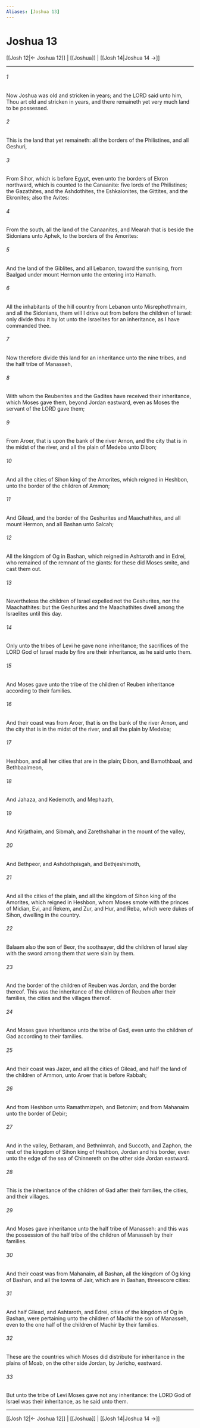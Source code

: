 ```yaml
---
Aliases: [Joshua 13]
---
```

# Joshua 13

[[Josh 12|← Joshua 12]] | [[Joshua]] | [[Josh 14|Joshua 14 →]]
***



###### 1 
Now Joshua was old and stricken in years; and the LORD said unto him, Thou art old and stricken in years, and there remaineth yet very much land to be possessed. 

###### 2 
This is the land that yet remaineth: all the borders of the Philistines, and all Geshuri, 

###### 3 
From Sihor, which is before Egypt, even unto the borders of Ekron northward, which is counted to the Canaanite: five lords of the Philistines; the Gazathites, and the Ashdothites, the Eshkalonites, the Gittites, and the Ekronites; also the Avites: 

###### 4 
From the south, all the land of the Canaanites, and Mearah that is beside the Sidonians unto Aphek, to the borders of the Amorites: 

###### 5 
And the land of the Giblites, and all Lebanon, toward the sunrising, from Baalgad under mount Hermon unto the entering into Hamath. 

###### 6 
All the inhabitants of the hill country from Lebanon unto Misrephothmaim, and all the Sidonians, them will I drive out from before the children of Israel: only divide thou it by lot unto the Israelites for an inheritance, as I have commanded thee. 

###### 7 
Now therefore divide this land for an inheritance unto the nine tribes, and the half tribe of Manasseh, 

###### 8 
With whom the Reubenites and the Gadites have received their inheritance, which Moses gave them, beyond Jordan eastward, even as Moses the servant of the LORD gave them; 

###### 9 
From Aroer, that is upon the bank of the river Arnon, and the city that is in the midst of the river, and all the plain of Medeba unto Dibon; 

###### 10 
And all the cities of Sihon king of the Amorites, which reigned in Heshbon, unto the border of the children of Ammon; 

###### 11 
And Gilead, and the border of the Geshurites and Maachathites, and all mount Hermon, and all Bashan unto Salcah; 

###### 12 
All the kingdom of Og in Bashan, which reigned in Ashtaroth and in Edrei, who remained of the remnant of the giants: for these did Moses smite, and cast them out. 

###### 13 
Nevertheless the children of Israel expelled not the Geshurites, nor the Maachathites: but the Geshurites and the Maachathites dwell among the Israelites until this day. 

###### 14 
Only unto the tribes of Levi he gave none inheritance; the sacrifices of the LORD God of Israel made by fire are their inheritance, as he said unto them. 

###### 15 
And Moses gave unto the tribe of the children of Reuben inheritance according to their families. 

###### 16 
And their coast was from Aroer, that is on the bank of the river Arnon, and the city that is in the midst of the river, and all the plain by Medeba; 

###### 17 
Heshbon, and all her cities that are in the plain; Dibon, and Bamothbaal, and Bethbaalmeon, 

###### 18 
And Jahaza, and Kedemoth, and Mephaath, 

###### 19 
And Kirjathaim, and Sibmah, and Zarethshahar in the mount of the valley, 

###### 20 
And Bethpeor, and Ashdothpisgah, and Bethjeshimoth, 

###### 21 
And all the cities of the plain, and all the kingdom of Sihon king of the Amorites, which reigned in Heshbon, whom Moses smote with the princes of Midian, Evi, and Rekem, and Zur, and Hur, and Reba, which were dukes of Sihon, dwelling in the country. 

###### 22 
Balaam also the son of Beor, the soothsayer, did the children of Israel slay with the sword among them that were slain by them. 

###### 23 
And the border of the children of Reuben was Jordan, and the border thereof. This was the inheritance of the children of Reuben after their families, the cities and the villages thereof. 

###### 24 
And Moses gave inheritance unto the tribe of Gad, even unto the children of Gad according to their families. 

###### 25 
And their coast was Jazer, and all the cities of Gilead, and half the land of the children of Ammon, unto Aroer that is before Rabbah; 

###### 26 
And from Heshbon unto Ramathmizpeh, and Betonim; and from Mahanaim unto the border of Debir; 

###### 27 
And in the valley, Betharam, and Bethnimrah, and Succoth, and Zaphon, the rest of the kingdom of Sihon king of Heshbon, Jordan and his border, even unto the edge of the sea of Chinnereth on the other side Jordan eastward. 

###### 28 
This is the inheritance of the children of Gad after their families, the cities, and their villages. 

###### 29 
And Moses gave inheritance unto the half tribe of Manasseh: and this was the possession of the half tribe of the children of Manasseh by their families. 

###### 30 
And their coast was from Mahanaim, all Bashan, all the kingdom of Og king of Bashan, and all the towns of Jair, which are in Bashan, threescore cities: 

###### 31 
And half Gilead, and Ashtaroth, and Edrei, cities of the kingdom of Og in Bashan, were pertaining unto the children of Machir the son of Manasseh, even to the one half of the children of Machir by their families. 

###### 32 
These are the countries which Moses did distribute for inheritance in the plains of Moab, on the other side Jordan, by Jericho, eastward. 

###### 33 
But unto the tribe of Levi Moses gave not any inheritance: the LORD God of Israel was their inheritance, as he said unto them.

***
[[Josh 12|← Joshua 12]] | [[Joshua]] | [[Josh 14|Joshua 14 →]]
